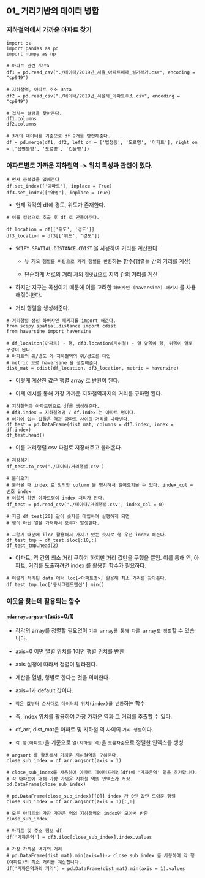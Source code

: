 ## 01_ 거리기반의 데이터 병합

### 지하철역에서 가까운 아파트 찾기

```
import os
import pandas as pd
import numpy as np

# 아파트 관련 data
df1 = pd.read_csv("./데이터/2019년_서울_아파트매매_실거래가.csv", encoding = "cp949")

# 지하철역, 아파트 주소 Data
df2 = pd.read_csv("./데이터/2019년_서울시_아파트주소.csv", encoding = "cp949")

# 겹치는 컬럼을 찾아준다.
df1.columns
df2.columns

# 3개의 데이터를 기준으로 df 2개를 병합해준다.
df = pd.merge(df1, df2, left_on = ['법정동', '도로명', '아파트'], right_on = ['읍면동명', '도로명', '건물명'])
```

### 아파트별로 가까운 지하철역 -> 위치 특성과 관련이 있다.

```
# 먼저 중복값을 없애준다
df.set_index(['아파트'], inplace = True)
df3.set_index(['역명'], inplace = True)
```

- 현재 각각의 df에 경도, 위도가 존재한다.

```
# 이를 컬럼으로 추출 후 df 로 만들어준다.

df_location = df[['위도', '경도']]
df3_location = df3[['위도', '경도']]
```

- `SCIPY.SPATIAL.DISTANCE.CDIST` 을 사용하여 거리를 계산한다.

    - 두 개의 `행렬을 바탕으로 거리 행렬을 반환`하는 함수(행렬들 간의 거리를 계산)

    - 단순하게 서로의 거리 차의 `절댓값`으로 지역 간의 거리를 계산

- 하지만 지구는 곡선이기 때문에 이를 고려한 `하버사인 (haversine) 패키지` 를 사용해줘야한다.


- 거리 행렬을 생성해준다.

```
# 거리행렬 생성 하버사인 패키지를 import 해준다.
from scipy.spatial.distance import cdist
from haversine import haversine

# df_locaiton(아파트) - 행, df3.location(지하철) - 열 앞쪽이 행, 뒤쪽이 열로 구성이 된다.
# 아파트의 위/경도 와 지하철역의 위/경도를 대입
# metric 으로 haversine 을 설정해준다.
dist_mat = cdist(df_location, df3_location, metric = haversine)
```

- 이렇게 계산한 값은 행렬 array 로 반환이 된다.

- 이제 예시를 통해 가장 가까운 지하철역까지의 거리를 구하면 된다. 

```
# 지하철역과 아파트명으로 df를 생성해준다.
# df3.index = 지하철역명 / df.index 는 아파트 명이다. 
# 여기에 있는 값들은 역과 아파트 사이의 거리를 나타낸다.
df_test = pd.DataFrame(dist_mat, columns = df3.index, index = df.index)
df_test.head()
```

- 이를 거리행렬.csv 파일로 저장해주고 불러온다.

```
# 저장하기
df_test.to_csv('./데이터/거리행렬.csv')

# 불러오기
# 불러올 때 index 로 정의할 column 을 명시해서 읽어오기올 수 있다. index_col = 번호 index
# 이렇게 하면 아파트명이 index 처리가 된다.
df_test = pd.read_csv('./데이터/거리행렬.csv', index_col = 0)

# 지금 df_test[20] 같이 숫자를 대입하여 실행하게 되면
# 행이 아닌 열을 가져와서 오류가 발생한다.

# 그렇기 때문에 iloc 활용해서 가지고 있는 숫자로 행 우선 index 해준다.
df_test_tmp = df_test.iloc[:10,:]
df_test_tmp.head(2)
```  

- 아파트, 역 간의 최소 거리 구하기 하지만 거리 값만을 구했을 뿐임. 이를 통해 역, 아파트, 거리를 도출하려면 index 를 활용한 함수가 필요하다.

```
# 이렇게 처리된 data 에서 loc[<아파트명>] 활용해 최소 거리를 찾아준다.
df_test_tmp.loc['동서그랜드맨션'].min()
```

### 이웃을 찾는데 활용되는 함수

#### `ndarray.argsort`(axis=0/1)

- 각각의 array를 정렬할 필요없이 `기준 array를 통해 다른 array도 정렬`할 수 있습니다.
  
- axis=0 이면 열별 위치를 1이면 행별 위치를 반환
  
- axis 설정에 따라서 정렬이 달라진다.
  
- 계산을 열별, 행별로 한다는 것을 의미한다.

- axis=1가 default 값이다.

- `작은 값부터 순서대로 데이터의 위치(index)를 반환`하는 함수

- 즉, index 위치를 활용하여 가장 가까운 역과 그 거리를 추출할 수 있다.

- df_arr, dist_mat은 아파트 및 지하철 역 사이의 `거리 행렬`이다.
- `각 행(아파트)`을 기준으로 `열(지하철 역)`을 `오름차순`으로 정렬한 인덱스를 생성

```
# argsort 를 활용해서 가까운 지하철역을 구해준다.
close_sub_index = df_arr.argsort(axis = 1)

# close_sub_index를 사용하여 아파트 데이터프레임(df)에 '가까운역' 열을 추가합니다. 
# 각 아파트에 대해 가장 가까운 지하철 역의 인덱스가 저장
pd.DataFrame(close_sub_index) 

# pd.DataFrame(close_sub_index)[[0]] index 가 0인 값만 모아준 행렬
close_sub_index = df_arr.argsort(axis = 1)[:,0]

# 모든 아파트의 가장 가까운 역의 지하철역의 index만 모아서 반환
close_sub_index 

# 아파트 및 주소 정보 df
df['가까운역'] = df3.iloc[close_sub_index].index.values

# 가장 가까운 역과의 거리
# pd.DataFrame(dist_mat).min(axis=1)-> close_sub_index 를 사용하여 각 행(아파트)의 최소 거리를 계산합니다.
df['가까운역과의 거리'] = pd.DataFrame(dist_mat).min(axis = 1).values

```